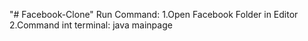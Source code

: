 "# Facebook-Clone" 
Run Command:
1.Open Facebook Folder in Editor
2.Command int terminal: java mainpage
